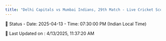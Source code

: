 ```yaml
---
title: "Delhi Capitals vs Mumbai Indians, 29th Match - Live Cricket Score"
--- 
```


📑 Status - Date: 2025-04-13 - Time: 07:30:00 PM (Indian Local Time)

📝 Last Updated on : 4/13/2025, 11:37:20 AM  

